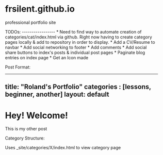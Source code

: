 frsilent.github.io
==================

professional portfolio site


TODOs: -----------------
       * Need to find way to automate creation of categories/cat/index.html via github.
                Right now having to create category pages locally & add to repository in order to display.
       * Add a CV/Resume to navbar
       * Add social networking to footer
       * Add comments
       * Add social share buttons to index's posts & individual post pages
       * Paginate blog entries on index page
       * Get an Icon made



Post Format:

---
title: "Roland's Portfolio"
categories : [lessons, beginner, another]
layout: default
---

# Hey! Welcome!

This is my other post



Category Structure:


Uses _site/categories/X/index.html to view category page